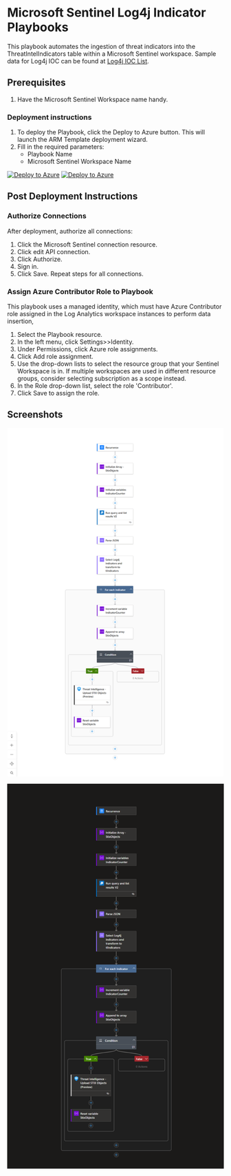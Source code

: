 # Microsoft Sentinel Log4j Indicator Playbooks

This playbook automates the ingestion of threat indicators into the ThreatIntelIndicators table within a Microsoft Sentinel workspace. Sample data for Log4j IOC can be found at [Log4j IOC List](https://raw.githubusercontent.com/Azure/Azure-Sentinel/master/Sample%20Data/Feeds/Log4j_IOC_List.csv).

## Prerequisites

1. Have the Microsoft Sentinel Workspace name handy.

### Deployment instructions

1. To deploy the Playbook, click the Deploy to Azure button. This will launch the ARM Template deployment wizard.
2. Fill in the required parameters:
    * Playbook Name
    * Microsoft Sentinel Workspace Name

[![Deploy to Azure](https://aka.ms/deploytoazurebutton)](https://portal.azure.com/#create/Microsoft.Template/uri/https%3A%2F%2Fgithub.com%2FAzure%2FAzure-Sentinel%2Fblob%2Fmaster%2FSolutions%2FApache%20Log4j%20Vulnerability%20Detection%2FPlaybooks%2FIndicatorProcessor%2FLog4jIndicatorProcessor.json) [![Deploy to Azure](https://aka.ms/deploytoazuregovbutton)](https://portal.azure.us/#create/Microsoft.Template/uri/https%3A%2F%2Fgithub.com%2FAzure%2FAzure-Sentinel%2Fblob%2Fmaster%2FSolutions%2FApache%20Log4j%20Vulnerability%20Detection%2FPlaybooks%2FIndicatorProcessor%2FLog4jIndicatorProcessor.json)

## Post Deployment Instructions

### Authorize Connections

After deployment, authorize all connections:

1. Click the Microsoft Sentinel connection resource.
2. Click edit API connection.
3. Click Authorize.
4. Sign in.
5. Click Save. Repeat steps for all connections.

### Assign Azure Contributor Role to Playbook

This playbook uses a managed identity, which must have Azure Contributor role assigned in the Log Analytics workspace instances to perform data insertion,

1. Select the Playbook resource.
2. In the left menu, click Settings>>Identity.
3. Under Permissions, click Azure role assignments.
4. Click Add role assignment.
5. Use the drop-down lists to select the resource group that your Sentinel Workspace is in. If multiple workspaces are used in different resource groups, consider selecting subscription as a scope instead.
6. In the Role drop-down list, select the role 'Contributor'.
7. Click Save to assign the role.

## Screenshots
![Log4j Indicator Processor Light](./IndicatorProcessor/Images/Log4jIndicatorProcessor_Light.png)

![Log4j Indicator Processor Dark](./IndicatorProcessor/Images/Log4jIndicatorProcessor_Dark.png)